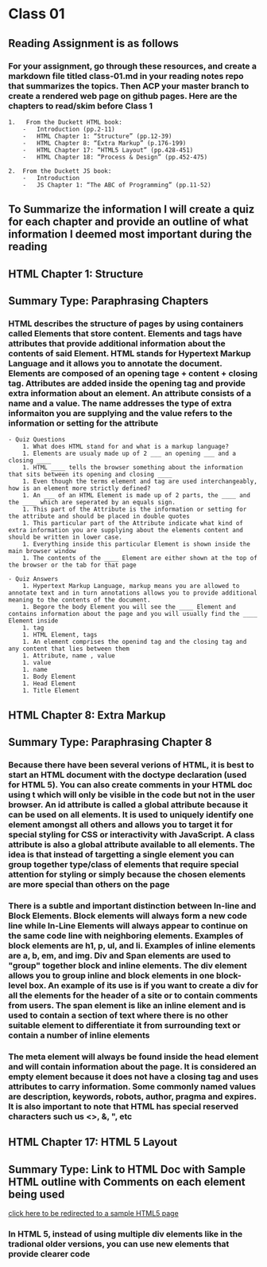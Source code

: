 # Class 01

## Reading Assignment is as follows

### For your assignment, go through these resources, and create a markdown file titled class-01.md in your reading notes repo that summarizes the topics. Then ACP your master branch to create a rendered web page on github pages. Here are the chapters to read/skim before Class 1

    1.   From the Duckett HTML book:
        -   Introduction (pp.2-11)
        -   HTML Chapter 1: “Structure” (pp.12-39)
        -   HTML Chapter 8: “Extra Markup” (p.176-199)
        -   HTML Chapter 17: “HTML5 Layout” (pp.428-451)
        -   HTML Chapter 18: “Process & Design” (pp.452-475)

    2.  From the Duckett JS book:
        -   Introduction
        -   JS Chapter 1: “The ABC of Programming” (pp.11-52)

## To Summarize the information I will create a quiz for each chapter and provide an outline of what information I deemed most important during the reading 

## HTML Chapter 1: Structure

## Summary Type: Paraphrasing Chapters

### HTML describes the structure of pages by using containers called Elements that store content. Elements and tags have attributes that provide additional information about the contents of said Element. HTML stands for Hypertext Markup Language and it allows you to annotate the document. Elements are composed of an opening tage + content + closing tag. Attributes are added inside the opening tag and provide extra information about an element. An attribute consists of a name and a value. The name addresses the type of extra informaiton you are supplying and the value refers to the information or setting for the attribute

    - Quiz Questions
        1. What does HTML stand for and what is a markup language?
        1. Elements are usualy made up of 2 ___ an opening ___ and a closing ____
        1. HTML ____ tells the browser something about the information that sits between its opening and closing ____ 
        1. Even though the terms element and tag are used interchangeably, how is an element more strictly defined?
        1. An ___ of an HTML Element is made up of 2 parts, the ____ and the ____ which are seperated by an equals sign.
        1. This part of the Attribute is the information or setting for the attribute and should be placed in double quotes
        1. This particular part of the Attribute indicate what kind of extra information you are supplying about the elements content and should be written in lower case.
        1. Everything inside this particular Element is shown inside the main browser window
        1. The contents of the ____ Element are either shown at the top of the browser or the tab for that page

    - Quiz Answers
        1. Hypertext Markup Language, markup means you are allowed to annotate text and in turn annotations allows you to provide additional meaning to the contents of the document.
        1. Begore the body Element you will see the ____ Element and contains information about the page and you will usually find the ____ Element inside 
        1. tag
        1. HTML Element, tags
        1. An element comprises the openind tag and the closing tag and any content that lies between them
        1. Attribute, name , value
        1. value
        1. name
        1. Body Element 
        1. Head Element
        1. Title Element

## HTML Chapter 8: Extra Markup

## Summary Type: Paraphrasing Chapter 8

### Because there have been several verions of HTML, it is best to start an HTML document with the doctype declaration <!DOCTYPE html> (used for HTML 5). You can also create comments in your HTML doc using t<!--comment here--> which will only be visible in the code but not in the user browser. An id attribute is called a global attribute because it can be used on all elements. It is used to uniquely identify one element amongst all others and allows you to target it for special styling for CSS or interactivity with JavaScript. A class attribute is also a global attribute available to all elements. The idea is that instead of targetting a single element you can group together type/class of elements that require special attention for styling or simply because the chosen elements are more special than others on the page

### There is a subtle and important distinction between In-line and Block Elements. Block elements will always form a new code line while In-Line Elements will always appear to continue on the same code line with neighboring elements. Examples of block elements are h1, p, ul, and li. Examples of inline elements are a, b, em, and img. Div and Span elements are used to "group" together block and inline elements. The div element allows you to group inline and block elements in one block-level box. An example of its use is if you want to create a div for all the elements for the header of a site or to contain comments from users. The span element is like an inline element and is used to contain a section of text where there is no other suitable element to differentiate it from surrounding text or contain a number of inline elements

### The meta element will always be found inside the head element and will contain information about the page. It is considered an empty element because it does not have a closing tag and uses attributes to carry information. Some commonly named values are description, keywords, robots, author, pragma and expires. It is also important to note that HTML has special reserved characters such us <>, &, ", etc

## HTML Chapter 17: HTML 5 Layout

## Summary Type: Link to HTML Doc with Sample HTML outline with Comments on each element being used

[click here to be redirected to a sample HTML5 page](/CF201/sample.html)

### In HTML 5, instead of using multiple div elements like in the tradional older versions, you can use new elements that provide clearer code
